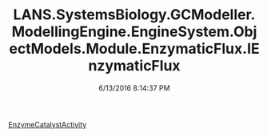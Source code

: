 ﻿---
title: LANS.SystemsBiology.GCModeller.ModellingEngine.EngineSystem.ObjectModels.Module.EnzymaticFlux.IEnzymaticFlux
date: 6/13/2016 8:14:37 PM
---

[EnzymeCatalystActivity](T-LANS.SystemsBiology.GCModeller.ModellingEngine.EngineSystem.ObjectModels.Module.EnzymaticFlux.IEnzymaticFlux.EnzymeCatalystActivity.html)
